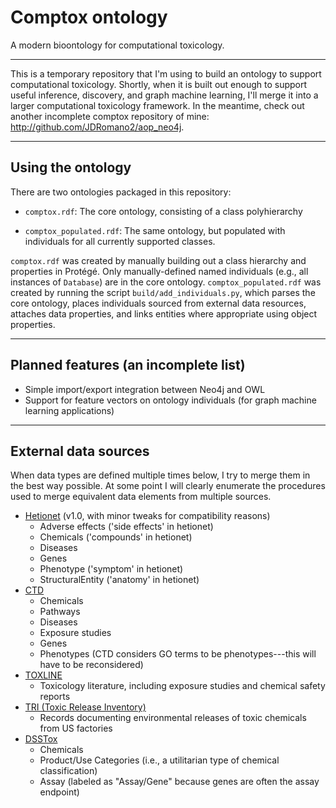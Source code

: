 # Comptox ontology
A modern bioontology for computational toxicology.

- - -

This is a temporary repository that I'm using to build an ontology to support computational toxicology. Shortly, when it is built out enough to support useful inference, discovery, and graph machine learning, I'll merge it into a larger computational toxicology framework. In the meantime, check out another incomplete comptox repository of mine: http://github.com/JDRomano2/aop_neo4j.

- - -

## Using the ontology

There are two ontologies packaged in this repository:

- `comptox.rdf`: The core ontology, consisting of a class polyhierarchy

- `comptox_populated.rdf`: The same ontology, but populated with individuals for all currently supported classes.

`comptox.rdf` was created by manually building out a class hierarchy and properties in Protégé. Only manually-defined named individuals (e.g., all instances of `Database`) are in the core ontology. `comptox_populated.rdf` was created by running the script `build/add_individuals.py`, which parses the core ontology, places individuals sourced from external data resources, attaches data properties, and links entities where appropriate using object properties.

- - -

## Planned features (an incomplete list)

- Simple import/export integration between Neo4j and OWL
- Support for feature vectors on ontology individuals (for graph machine learning applications)

- - -

## External data sources

When data types are defined multiple times below, I try to merge them in the best way possible. At some point I will clearly enumerate the procedures used to merge equivalent data elements from multiple sources.

- [Hetionet](het.io) (v1.0, with minor tweaks for compatibility reasons)
  - Adverse effects ('side effects' in hetionet)
  - Chemicals ('compounds' in hetionet)
  - Diseases
  - Genes
  - Phenotype ('symptom' in hetionet)
  - StructuralEntity ('anatomy' in hetionet)
- [CTD](ctdbase.org)
  - Chemicals
  - Pathways
  - Diseases
  - Exposure studies
  - Genes
  - Phenotypes (CTD considers GO terms to be phenotypes---this will have to be reconsidered)
- [TOXLINE](https://toxnet.nlm.nih.gov/newtoxnet/toxline.htm)
  - Toxicology literature, including exposure studies and chemical safety reports
- [TRI (Toxic Release Inventory)](https://toxnet.nlm.nih.gov/newtoxnet/tri.htm)
  - Records documenting environmental releases of toxic chemicals from US factories
- [DSSTox](https://comptox.epa.gov/dashboard)
  - Chemicals
  - Product/Use Categories (i.e., a utilitarian type of chemical classification)
  - Assay (labeled as "Assay/Gene" because genes are often the assay endpoint)
